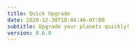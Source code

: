 ```yaml
---
title: Quick Upgrade
date: 2020-12-30T10:44:46-07:00
subtitle: Upgrade your planets quickly!
version: 0.6.0
---
```

